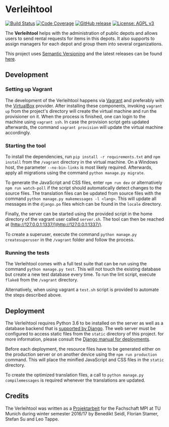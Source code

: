 # Verleihtool

[![Build Status](https://travis-ci.org/verleihtool/verleihtool.svg?branch=master)](https://travis-ci.org/verleihtool/verleihtool)
[![Code Coverage](https://img.shields.io/codecov/c/github/verleihtool/verleihtool.svg)](https://codecov.io/gh/verleihtool/verleihtool)
[![GitHub release](https://img.shields.io/github/tag/verleihtool/verleihtool.svg)](https://github.com/verleihtool/verleihtool/releases)
[![License: AGPL v3](https://img.shields.io/badge/License-AGPL%20v3-blue.svg)](https://www.gnu.org/licenses/agpl-3.0)

The **Verleihtool** helps with the administration of public depots and allows
users to send rental requests for items in this depots. It also supports to
assign managers for each depot and group them into several organizations.

This project uses [Semantic Versioning](https://semver.org) and the latest
releases can be found [here](https://github.com/verleihtool/verleihtool/releases).

## Development

### Setting up Vagrant

The development of the Verleihtool happens via [Vagrant](https://www.vagrantup.com/)
and preferably with the [VirtualBox](https://www.virtualbox.org/) provider.
After installing these components, invoking `vagrant up` from the project's
directory will create the virtual machine and run the provisioner on it.
When the process is finished, one can login to the machine using `vagrant ssh`.
In case the provision script gets updated afterwards, the command
`vagrant provision` will update the virtual machine accordingly.

### Starting the tool

To install the dependencies, run `pip install -r requirements.txt` and
`npm install` from the `/vagrant` directory in the virtual machine.
On a Windows host, the parameter `--no-bin-links` is most likely required.
Afterwards, apply all migrations using the command `python manage.py migrate`.

To generate the JavaScript and CSS files, enter `npm run dev` or alternatively
`npm run watch-poll` if the script should automatically detect changes to the
source files. The translation files can be updated from source files with the
command `python manage.py makemessages -l <lang>`. This will update all messages
in the `django.po` files which can be found in the `locale` directory.

Finally, the server can be started using the provided script in
the home directory of the vagrant user called `server.sh`. The tool can
then be reached at [http://127.0.0.1:1337/](http://127.0.0.1:1337/).

To create a superuser, execute the command `python manage.py createsuperuser`
in the `/vagrant` folder and follow the process.

### Running the tests

The Verleihtool comes with a full test suite that can be run using the command
`python manage.py test`. This will not touch the existing database but create a
new test database every time. To run the lint script, execute `flake8` from
the `/vagrant` directory.

Alternatively, when using vagrant a `test.sh` script is provided to automate
the steps described above.

## Deployment

The Verleihtool requires Python 3.6 to be installed on the server as well as a
database backend that is [supported by Django](https://docs.djangoproject.com/en/1.10/ref/databases/).
The web server must be configured to access static files from the `static`
directory of this project. for more information, please consult the
[Django manual for deployments](https://docs.djangoproject.com/en/1.10/howto/deployment/).

Before each deployment, the resource files have to be
generated either on the production server or on another device using the
`npm run production` command. This will place the minified JavaScript and CSS
files in the `static` directory.

To create the optimized translation files, a call to `python manage.py compilemessages`
is required whenever the translations are updated.

## Credits

The Verleihtool was written as a [Projektarbeit](https://mpi.fs.tum.de/fuer-studierende/projektarbeit/)
for the Fachschaft MPI at TU Munich during winter semester 2016/17
by Benedikt Seidl, Florian Stamer, Stefan Su and Leo Tappe.
